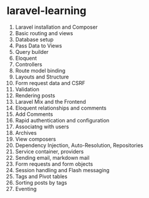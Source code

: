 # laravel-learning

1. Laravel installation and Composer
2. Basic routing and views
3. Database setup
4. Pass Data to Views
5. Query builder
6. Eloquent
7. Controllers
8. Route model binding
9. Layouts and Structure
10. Form request data and CSRF
11. Validation
12. Rendering posts
13. Laravel Mix and the Frontend
14. Eloquent relationships and comments
15. Add Comments
16. Rapid authentication and configuration
17. Associatng with users
18. Archives
19. View composers
20. Dependency Injection, Auto-Resolution, Repositories
21. Service container, providers
22. Sending email, markdown mail
23. Form requests and form objects
24. Session handling and Flash messaging
25. Tags and Pivot tables
26. Sorting posts by tags
27. Eventing
